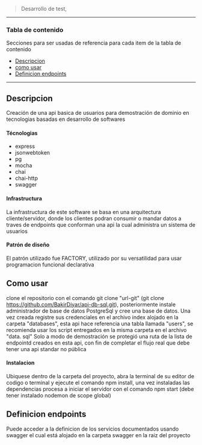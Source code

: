
> Desarrollo de test,
---

### Tabla de contenido
Secciones para ser usadas de referencia para cada item de la tabla de contenido


- [Descripcion](#descripcion)
- [como usar](#Como-usar)
- [Definicion endpoints](#Definicion-endpoints)

---

## Descripcion

Creación de una api basica de usuarios para demostración de dominio en tecnologias basadas en desarrollo de softwares

#### Técnologias

- express
- jsonwebtoken
- pg
- mocha
- chai
- chai-http
- swagger

#### Infrastructura
La infrastructura de este software se basa en una arquitectura cliente/servidor, donde los clientes podran consumir o mandar datos a traves de endpoints que conforman una api la cual administra un sistema de usuarios

#### Patrón de diseño 
El patrón utilizado fue FACTORY, utilizado por su versatilidad para usar programacion funcional declarativa


## Como usar
clone el repositorio con el comando git clone "url-git" (git clone https://github.com/BakirDiyar/api-db-sql.git), posteriormente instale administrador de base de datos PostgreSql y cree una base de datos. Una vez creada registre sus credenciales en el archivo index alojado en la carpeta "databases", esta api hace referencia una tabla llamada "users", se recomienda usar los script entregados en la misma carpeta en el archivo "data.
sql"
Solo a modo de demostración se protegió una ruta de la lista de endpointd creados en esta api, con fin de completar el flujo real que debe tener una api standar no pública

#### Instalacion
Ubiquese dentro de la carpeta del proyecto, abra la terminal de su editor de codigo o terminal y ejecute el comando npm install, una vez instaladas las dependencias procesa a iniciar el servidor con  el comando npm start (debe tener instalado nodemon de scope global)


## Definicion endpoints
Puede acceder a la definicion de los servicios documentados usando swagger el cual está alojado en la carpeta swagger en la raiz del proyecto

